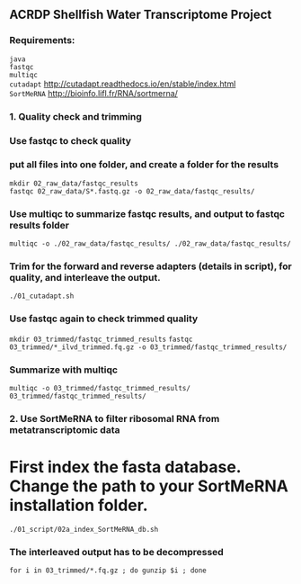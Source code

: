 ## ACRDP Shellfish Water Transcriptome Project ## 

### Requirements:
`java`    
`fastqc`    
`multiqc`    
`cutadapt`  http://cutadapt.readthedocs.io/en/stable/index.html        
`SortMeRNA` http://bioinfo.lifl.fr/RNA/sortmerna/    

### 1. Quality check and trimming
### Use fastqc to check quality
### put all files into one folder, and create a folder for the results
`mkdir 02_raw_data/fastqc_results`    
`fastqc 02_raw_data/S*.fastq.gz -o 02_raw_data/fastqc_results/`    

### Use multiqc to summarize fastqc results, and output to fastqc results folder
`multiqc -o ./02_raw_data/fastqc_results/ ./02_raw_data/fastqc_results/`

### Trim for the forward and reverse adapters (details in script), for quality, and interleave the output.
`./01_cutadapt.sh`

### Use fastqc again to check trimmed quality
`mkdir 03_trimmed/fastqc_trimmed_results`
`fastqc 03_trimmed/*_ilvd_trimmed.fq.gz -o 03_trimmed/fastqc_trimmed_results/`


### Summarize with multiqc
`multiqc -o 03_trimmed/fastqc_trimmed_results/ 03_trimmed/fastqc_trimmed_results/`     

### 2. Use SortMeRNA to filter ribosomal RNA from metatranscriptomic data
# First index the fasta database. Change the path to your SortMeRNA installation folder.    
`./01_script/02a_index_SortMeRNA_db.sh`

### The interleaved output has to be decompressed
`for i in 03_trimmed/*.fq.gz ; do gunzip $i ; done`

